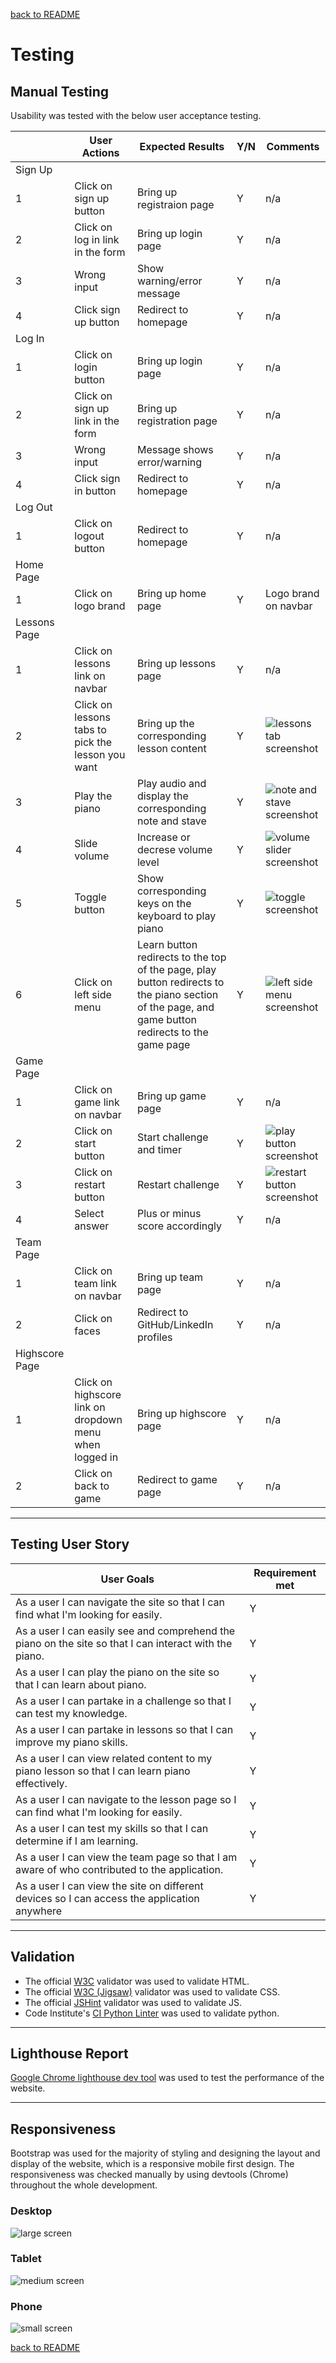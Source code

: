 [back to README](./README.md)
# Testing

## Manual Testing

Usability was tested with the below user acceptance testing.

|     | User Actions   | Expected Results | Y/N | Comments  |
|-------------|------------------------|------------------|------|-------------|
| Sign Up     |                        |                  |      |             |
| 1           | Click on sign up button | Bring up registraion page | Y |   n/a  |
| 2           | Click on log in link in the form | Bring up login page | Y |  n/a  |
| 3           | Wrong input | Show warning/error message | Y |  n/a  |
| 4           | Click sign up button | Redirect to homepage | Y |  n/a  |
| Log In     |                        |                  |      |             |
| 1           | Click on login button | Bring up login page | Y |   n/a  |
| 2           | Click on sign up link in the form | Bring up registration page | Y |  n/a  |
| 3           | Wrong input | Message shows error/warning | Y |  n/a  |
| 4           | Click sign in button | Redirect to homepage | Y |  n/a  |
| Log Out     |                        |                  |      |             |
| 1           | Click on logout button | Redirect to homepage | Y |   n/a  |
| Home Page     |                        |                  |      |             |
| 1           | Click on logo brand | Bring up home page | Y |   Logo brand on navbar   |
| Lessons Page     |                        |                  |      |             |
| 1           | Click on lessons link on navbar | Bring up lessons page | Y |  n/a   |
| 2           | Click on lessons tabs to pick the lesson you want | Bring up the corresponding lesson content | Y |  ![lessons tab screenshot](./readme-images/lessons-tabs-screenshot.png)   |
| 3           | Play the piano | Play audio and display the corresponding note and stave | Y |  ![note and stave screenshot](./readme-images/note-stave-screenshot.png)   |
| 4           | Slide volume | Increase or decrese volume level | Y |  ![volume slider screenshot](./readme-images/volume-slider-screenshot.png)   |
| 5           | Toggle button | Show corresponding keys on the keyboard to play piano | Y |  ![toggle screenshot](./readme-images/toggle-screenshot.png)   |
| 6           | Click on left side menu | Learn button redirects to the top of the page, play button redirects to the piano section of the page, and game button redirects to the game page | Y |  ![left side menu screenshot](./readme-images/left-side-menu-screenshot.png)   |
| Game Page     |                        |                  |      |             |
| 1           | Click on game link on navbar | Bring up game page | Y |  n/a   |
| 2           | Click on start button | Start challenge and timer | Y |  ![play button screenshot](./readme-images/play-button-screenshot.png)   |
| 3           | Click on restart button | Restart challenge | Y |  ![restart button screenshot](./readme-images/restart-button-screenshot.png)   |
| 4           | Select answer | Plus or minus score accordingly | Y |  n/a   |
| Team Page     |                        |                  |      |             |
| 1           | Click on team link on navbar | Bring up team page | Y |  n/a   |
| 2           | Click on faces | Redirect to GitHub/LinkedIn profiles | Y |  n/a   |
| Highscore Page     |                        |                  |      |             |
| 1           | Click on highscore link on dropdown menu when logged in | Bring up highscore page | Y |  n/a   |
| 2           | Click on back to game | Redirect to game page | Y |  n/a   |

---

## Testing User Story

| User Goals | Requirement met |
| ------------------------- | --------------- |
| As a user I can navigate the site so that I can find what I'm looking for easily. | Y |
| As a user I can easily see and comprehend the piano on the site so that I can interact with the piano. | Y |
| As a user I can play the piano on the site so that I can learn about piano. | Y |
| As a user I can partake in a challenge so that I can test my knowledge. | Y |
| As a user I can partake in lessons so that I can improve my piano skills. | Y |
| As a user I can view related content to my piano lesson so that I can learn piano effectively. | Y |
| As a user I can navigate to the lesson page so I can find what I'm looking for easily. | Y |
| As a user I can test my skills so that I can determine if I am learning. | Y |
| As a user I can view the team page so that I am aware of who contributed to the application. | Y |
| As a user I can view the site on different devices so I can access the application anywhere | Y |

---

## Validation

- The official [W3C](https://validator.w3.org/) validator was used to validate HTML.
- The official [W3C (Jigsaw)](https://jigsaw.w3.org/css-validator/#validate_by_uri) validator was used to validate CSS.
- The official [JSHint](https://www.jshint.com/) validator was used to validate JS.
- Code Institute's [CI Python Linter](https://pep8ci.herokuapp.com/) was used to validate python.

---

## Lighthouse Report

[Google Chrome lighthouse dev tool](https://developer.chrome.com/docs/lighthouse) was used to test the performance of the website.

---

## Responsiveness

Bootstrap was used for the majority of styling and designing the layout and display of the website, which is a responsive mobile first design. The responsiveness was checked manually by using devtools (Chrome) throughout the whole development.

### Desktop
![large screen](./readme-images/large-screen.png)

### Tablet
![medium screen](./readme-images/medium-screen.png)

### Phone
![small screen](./readme-images/small-screen.png)

[back to README](./README.md)